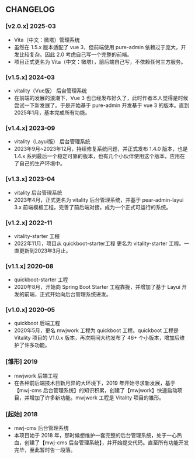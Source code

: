 ## CHANGELOG

### [v2.0.x] 2025-03
- Vita（中文：微塔）管理系统
- 虽然在 1.5.x 版本适配了 vue 3，但前端使用 pure-admin 依赖过于庞大，开发比较复杂。因此 2.0 考虑自己写一个完整的前端。
- 项目正式更名为 Vita（中文：微塔），前后端自己写，不依赖任何三方服务。

### [v1.5.x] 2024-03
- vitality（Vue版） 后台管理系统
- 在前端的发展的浪潮下，Vue 3 也已经发布好久了，此时作者本人觉得是时候尝试一下新发展了。于是开始基于 pure-admin 开发基于 vue 3 的版本。直到 2025年1月，基本完成所有功能。

### [v1.4.x] 2023-09
- vitality（Layui版） 后台管理系统
- 2023年9月~2023年12月，持续修复系统问题，并正式发布 1.4.0 版本，也是 1.4.x 系列最后一个稳定可靠的版本，也有几个小伙伴使用这个版本，应用在了自己的生产环境中。

### [v1.3.x] 2023-04
- vitality 后台管理系统
- 2023年4月，正式更名为 vitality 后台管理系统，并基于 pear-admin-layui 3.x 前端模板工程，完善了前后端对接，成为一个正式可运行的系统。

### [v1.2.x] 2022-11
- vitality-starter 工程
- 2022年11月，项目从 quickboot-starter工程 更名为 vitality-starter 工程。一直更新到2023年3月止。

### [v1.1.x] 2020-08
- quickboot-starter 工程
- 2020年8月，开始向 Spring Boot Starter 工程靠拢，并增加了基于 Layui 开发的前端，正式开始向后台管理系统进发。

### [v1.0.x] 2020-05 
- quickboot 后端工程
- 2020年5月，更名 mwjwork 工程为 quickboot 工程。quickboot 工程是 Vitality 项目的 V1.0.x 版本，再次期间大约发布了 46+ 个小版本，增加后维护了许多功能。

### [雏形] 2019
- mwjwork 后端工程
- 在各种前后端技术日新月异的大环境下，2019 年开始寻求新发展，基于【mwj-cms 后台管理系统】的知识积累，创建了【mwjwork】快速启动项目，并增加了许多新功能。mwjwork 工程是 Vitality 项目的雏形。

### [起始] 2018
- mwj-cms 后台管理系统
- 本项目始于 2018 年，那时候想维护一套完整的后台管理系统，处于一心热血，创建了【mwj-cms 后台管理系统】，并开始提交代码。直至所有功能开发完毕，至此暂时告一段落。
